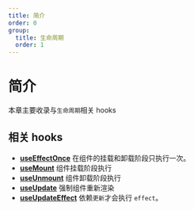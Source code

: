 ```yaml
---
title: 简介
order: 0
group:
  title: 生命周期
  order: 1
---
```


# 简介

本章主要收录与`生命周期`相关 hooks

## 相关 hooks

- **[useEffectOnce](/life-cycle/use-effect-once)** 在组件的挂载和卸载阶段只执行一次。
- **[useMount](/life-cycle/use-mount)** 组件挂载阶段执行
- **[useUnmount](/life-cycle/use-unmount)** 组件卸载阶段执行
- **[useUpdate](/life-cycle/use-update)** 强制组件重新渲染
- **[useUpdateEffect](/life-cycle/use-update-effect)** 依赖`更新`才会执行 `effect`。

